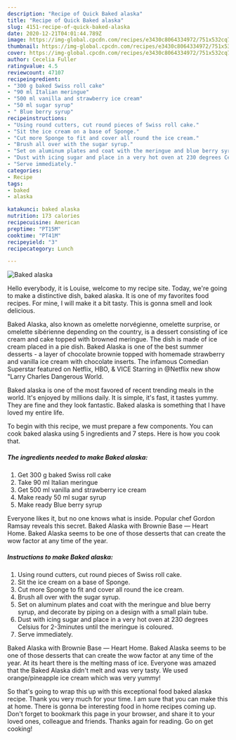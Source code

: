 ```yaml
---
description: "Recipe of Quick Baked alaska"
title: "Recipe of Quick Baked alaska"
slug: 4151-recipe-of-quick-baked-alaska
date: 2020-12-21T04:01:44.789Z
image: https://img-global.cpcdn.com/recipes/e3430c8064334972/751x532cq70/baked-alaska-recipe-main-photo.jpg
thumbnail: https://img-global.cpcdn.com/recipes/e3430c8064334972/751x532cq70/baked-alaska-recipe-main-photo.jpg
cover: https://img-global.cpcdn.com/recipes/e3430c8064334972/751x532cq70/baked-alaska-recipe-main-photo.jpg
author: Cecelia Fuller
ratingvalue: 4.5
reviewcount: 47107
recipeingredient:
- "300 g baked Swiss roll cake"
- "90 ml Italian meringue"
- "500 ml vanilla and strawberry ice cream"
- "50 ml sugar syrup"
- " Blue berry syrup"
recipeinstructions:
- "Using round cutters, cut round pieces of Swiss roll cake."
- "Sit the ice cream on a base of Sponge."
- "Cut more Sponge to fit and cover all round the ice cream."
- "Brush all over with the sugar syrup."
- "Set on aluminum plates and coat with the meringue and blue berry syrup, and decorate by piping on a design with a small plain tube."
- "Dust with icing sugar and place in a very hot oven at 230 degrees Celsius for 2-3minutes until the meringue is coloured."
- "Serve immediately."
categories:
- Recipe
tags:
- baked
- alaska

katakunci: baked alaska 
nutrition: 173 calories
recipecuisine: American
preptime: "PT15M"
cooktime: "PT41M"
recipeyield: "3"
recipecategory: Lunch

---
```



![Baked alaska](https://img-global.cpcdn.com/recipes/e3430c8064334972/751x532cq70/baked-alaska-recipe-main-photo.jpg)

Hello everybody, it is Louise, welcome to my recipe site. Today, we're going to make a distinctive dish, baked alaska. It is one of my favorites food recipes. For mine, I will make it a bit tasty. This is gonna smell and look delicious.

Baked Alaska, also known as omelette norvégienne, omelette surprise, or omelette sibérienne depending on the country, is a dessert consisting of ice cream and cake topped with browned meringue. The dish is made of ice cream placed in a pie dish. Baked Alaska is one of the best summer desserts - a layer of chocolate brownie topped with homemade strawberry and vanilla ice cream with chocolate inserts. The infamous Comedian Superstar featured on Netflix, HBO, &amp; VICE Starring in @Netflix new show &#34;Larry Charles Dangerous World.

Baked alaska is one of the most favored of recent trending meals in the world. It's enjoyed by millions daily. It is simple, it's fast, it tastes yummy. They are fine and they look fantastic. Baked alaska is something that I have loved my entire life.


To begin with this recipe, we must prepare a few components. You can cook baked alaska using 5 ingredients and 7 steps. Here is how you cook that.

<!--inarticleads1-->

##### The ingredients needed to make Baked alaska:

1. Get 300 g baked Swiss roll cake
1. Take 90 ml Italian meringue
1. Get 500 ml vanilla and strawberry ice cream
1. Make ready 50 ml sugar syrup
1. Make ready  Blue berry syrup


Everyone likes it, but no one knows what is inside. Popular chef Gordon Ramsay reveals this secret. Baked Alaska with Brownie Base — Heart Home. Baked Alaska seems to be one of those desserts that can create the wow factor at any time of the year. 

<!--inarticleads2-->

##### Instructions to make Baked alaska:

1. Using round cutters, cut round pieces of Swiss roll cake.
1. Sit the ice cream on a base of Sponge.
1. Cut more Sponge to fit and cover all round the ice cream.
1. Brush all over with the sugar syrup.
1. Set on aluminum plates and coat with the meringue and blue berry syrup, and decorate by piping on a design with a small plain tube.
1. Dust with icing sugar and place in a very hot oven at 230 degrees Celsius for 2-3minutes until the meringue is coloured.
1. Serve immediately.


Baked Alaska with Brownie Base — Heart Home. Baked Alaska seems to be one of those desserts that can create the wow factor at any time of the year. At its heart there is the melting mass of ice. Everyone was amazed that the Baked Alaska didn&#39;t melt and was very tasty. We used orange/pineapple ice cream which was very yummy! 

So that's going to wrap this up with this exceptional food baked alaska recipe. Thank you very much for your time. I am sure that you can make this at home. There is gonna be interesting food in home recipes coming up. Don't forget to bookmark this page in your browser, and share it to your loved ones, colleague and friends. Thanks again for reading. Go on get cooking!
